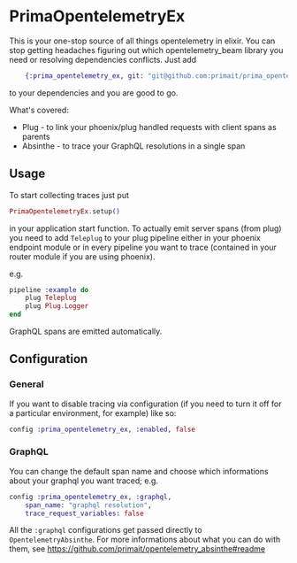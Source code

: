 # PrimaOpentelemetryEx

This is your one-stop source of all things opentelemetry in elixir.
You can stop getting headaches figuring out which opentelemetry_beam library you need or resolving dependencies conflicts.
Just add

```elixir
    {:prima_opentelemetry_ex, git: "git@github.com:primait/prima_opentelemetry_ex.git"}
```

to your dependencies and you are good to go.

What's covered:
- Plug - to link your phoenix/plug handled requests with client spans as parents
- Absinthe - to trace your GraphQL resolutions in a single span


## Usage

To start collecting traces just put

``` elixir
PrimaOpentelemetryEx.setup()
```
in your application start function.
To actually emit server spans (from plug) you need to add `Teleplug` to your plug pipeline either in your phoenix endpoint module or in every pipeline you want to trace (contained in your router module if you are using phoenix).

e.g.

``` elixir
pipeline :example do
    plug Teleplug
    plug Plug.Logger
end
```

GraphQL spans are emitted automatically.


## Configuration

### General

If you want to disable tracing via configuration (if you need to turn it off for a particular environment, for example) like so:

``` elixir
config :prima_opentelemetry_ex, :enabled, false
```

### GraphQL

You can change the default span name and choose which informations about your graphql you want traced; e.g.

``` elixir
config :prima_opentelemetry_ex, :graphql,
    span_name: "graphql resolution",
    trace_request_variables: false
```
All the `:graphql` configurations get passed directly to `OpentelemetryAbsinthe`. For more informations about what you can do with them, see https://github.com/primait/opentelemetry_absinthe#readme

